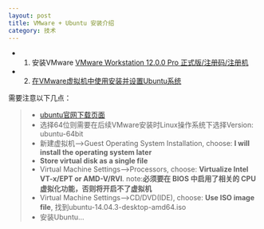 ```yaml
---
layout: post
title: VMware + Ubuntu 安装介绍
category: 技术
---
```


* 1. 安装VMware [VMware Workstation 12.0.0 Pro 正式版/注册码/注册机](http://www.52pojie.cn/forum.php?mod=viewthread&tid=405618&page=1 "VMware")

* 2. [在VMware虚拟机中使用安装并设置Ubuntu系统](http://jingyan.baidu.com/article/14bd256e0ca52ebb6d26129c.html "Ubuntu")

需要注意以下几点：
> * [ubuntu官网下载页面](http://www.ubuntu.com/download/desktop "ubuntu")
> * 选择64位则需要在后续VMware安装时Linux操作系统下选择Version: ubuntu-64bit
> * 新建虚拟机-->Guest Operating System Installation,  choose: **I will install the operating system later**
> * **Store virtual disk as a single file**
> * Virtual Machine Settings-->Processors, choose: **Virtualize Intel VT-x/EPT or AMD-V/RVI**. note:**必须要在 BIOS 中启用了相关的 CPU 虚拟化功能，否则将开启不了虚拟机**
> * Virtual Machine Settings-->CD/DVD(IDE), choose: **Use ISO image file**, 找到ubuntu-14.04.3-desktop-amd64.iso
> * 安装Ubuntu...
